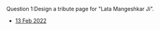 Question 1:Design a tribute page for "Lata Mangeshkar Ji".  
<ul>
    <li><a href = "https://ni-t-in.github.io/Test/Test%2013%20Feb%202022/index.html">13 Feb 2022</a></li>
</ul> 